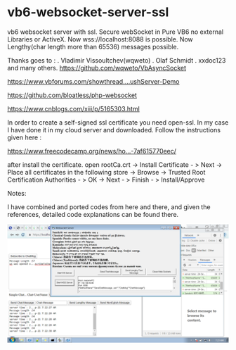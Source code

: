 # vb6-websocket-server-ssl
vb6 websocket server with ssl.
Secure webSocket in Pure VB6 no external Libraries or ActiveX.
Now wss://localhost:8088 is possible.
Now Lengthy(char length more than 65536) messages possible.

Thanks goes to :
  . Vladimir Vissoultchev(wqweto)
  . Olaf Schmidt
  . xxdoc123
and many others.
https://github.com/wqweto/VbAsyncSocket

https://www.vbforums.com/showthread....ushServer-Demo

https://github.com/bloatless/php-websocket

https://www.cnblogs.com/xiii/p/5165303.html



In order to create a self-signed ssl certificate you need open-ssl. In my case I have done it in my cloud server and downloaded.
Follow the instructions given here :

https://www.freecodecamp.org/news/ho...-7af615770eec/

after install the certificate. open rootCa.crt -> Install Certificate - > Next -> Place all certificates in the following store -> Browse
-> Trusted Root Certification Authorities - > OK -> Next - > Finish - > Install/Approve

Notes:

I have combined and ported codes from here and there, and given the references, detailed code explanations can be found there.

<img src="screen-shot.png?id=1"/>
